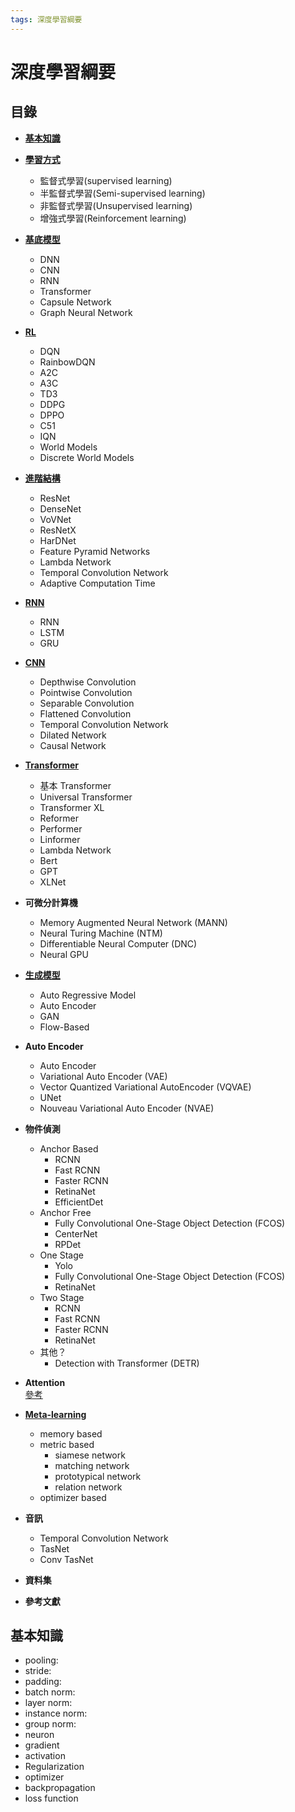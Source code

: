 ```yaml
---
tags: 深度學習綱要
---
```

# 深度學習綱要
## 目錄
* **[基本知識](#基本知識)**
* **[學習方式](https://hackmd.io/V3lYpeuKSy6PVp5kygoEBg)**
    * 監督式學習(supervised learning)
    * 半監督式學習(Semi-supervised learning)
    * 非監督式學習(Unsupervised learning)
    * 增強式學習(Reinforcement learning)
* **[基底模型](https://hackmd.io/DVk6IspcR8-kG_v_sIJknw)**
    * DNN
    * CNN
    * RNN
    * Transformer
    * Capsule Network 
    * Graph Neural Network
* **[RL](https://hackmd.io/yMzYrTljSTC-fY8i3Lhfgw)**
    * DQN
    * RainbowDQN
    * A2C
    * A3C
    * TD3
    * DDPG
    * DPPO
    * C51
    * IQN
    * World Models
    * Discrete World Models
* **[進階結構](https://hackmd.io/h_nqLIMSSbS8S4Fd3EbX4A)**
    * ResNet
    * DenseNet
    * VoVNet
    * ResNetX
    * HarDNet
    * Feature Pyramid Networks
    * Lambda Network
    * Temporal Convolution Network
    * Adaptive Computation Time
* **[RNN](https://hackmd.io/sAwmoeA-RhmJckX9mJmEtA)**
    * RNN
    * LSTM
    * GRU
* **[CNN](https://hackmd.io/MMgw7KGRQsC-bUME87WiCw)**
    * Depthwise Convolution
    * Pointwise Convolution
    * Separable Convolution
    * Flattened Convolution
    * Temporal Convolution Network
    * Dilated Network
    * Causal Network
* **[Transformer](https://hackmd.io/vbDaWfajRyeJOobqLRD10w)**
    * 基本 Transformer
    * Universal Transformer
    * Transformer XL
    * Reformer
    * Performer
    * Linformer
    * Lambda Network
    * Bert
    * GPT
    * XLNet
* **可微分計算機**
    * Memory Augmented Neural Network (MANN)
    * Neural Turing Machine (NTM)
    * Differentiable Neural Computer (DNC)
    * Neural GPU
* **[生成模型](https://hackmd.io/Z-rDpZbqTz26k7D9TYXWSQ)**
    * Auto Regressive Model
    * Auto Encoder
    * GAN
    * Flow-Based
* **Auto Encoder**
    * Auto Encoder
    * Variational Auto Encoder (VAE)
    * Vector Quantized Variational AutoEncoder (VQVAE)
    * UNet
    * Nouveau Variational Auto Encoder (NVAE)
* **物件偵測**
    * Anchor Based
        * RCNN
        * Fast RCNN
        * Faster RCNN
        * RetinaNet
        * EfficientDet
    * Anchor Free
        * Fully Convolutional One-Stage Object Detection (FCOS)
        * CenterNet
        * RPDet
    * One Stage
        * Yolo
        * Fully Convolutional One-Stage Object Detection (FCOS)
        * RetinaNet
    * Two Stage
        * RCNN
        * Fast RCNN
        * Faster RCNN
        * RetinaNet
    * 其他？
        * Detection with Transformer (DETR) 
* **Attention**  
[參考](http://xtf615.com/2019/01/06/attention/)

* **[Meta-learning](https://hackmd.io/qiRi4GHDTQOkfVIqEVVKFQ)**
    * memory based
    * metric based
        * siamese network
        * matching network
        * prototypical network
        * relation network
    * optimizer based
* **音訊**
    * Temporal Convolution Network
    * TasNet
    * Conv TasNet
* **資料集**
* **參考文獻**
## 基本知識
* pooling:
* stride:
* padding:
* batch norm:
* layer norm:
* instance norm:
* group norm:
* neuron
* gradient
* activation
* Regularization
* optimizer
* backpropagation
* loss function